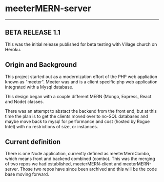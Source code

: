 # meeterMERN-server
***
## BETA RELEASE 1.1
This was the initial release published for beta testing with Village church on Heroku.


## Origin and Background
This project started out as a modernization effort of the PHP web appliation known as "meeter".  Meeter was and is a client specific php web application integrated with a Mysql database.  

This design began with a couple different MERN (Mongo, Express, React and Node) classes.

There was an attempt to abstact the backend from the front end, but at this time the plan is to get the clients moved over to no-SQL databases and maybe move back to mysql for performance and cost (hosted by Rogue Intel) with no restrictions of size, or instances.

## Current definition
There is one Node application, currently defined as meeterMernCombo, which means front and backend combined (combo).  This was the merging of two repos we had established, meeterMERN-client and meeterMERN-server.  Those two repos have since been archived and this will be the code base moving forward.
